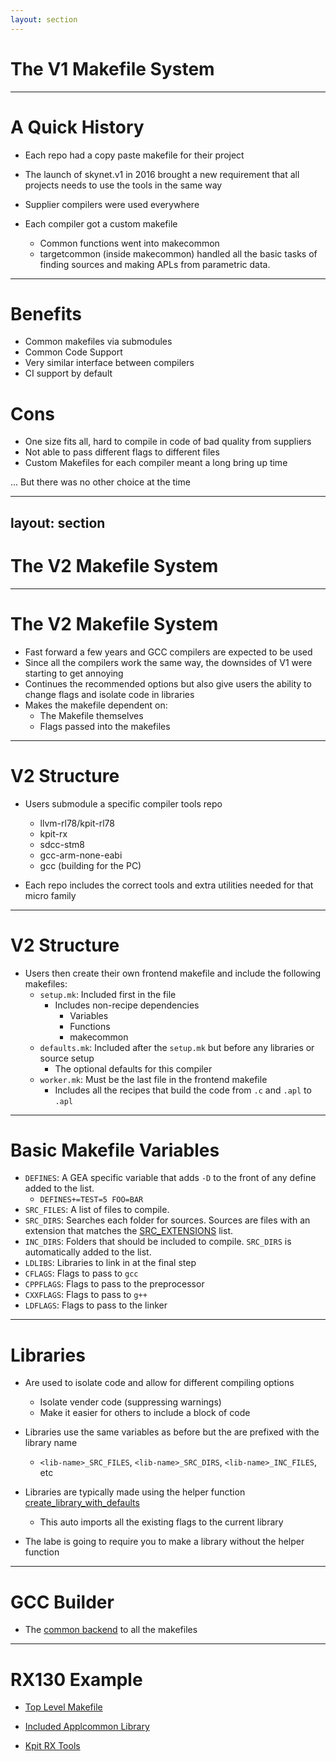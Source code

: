 ```yaml
---
layout: section
---
```


# The V1 Makefile System

---

# A Quick History

- Each repo had a copy paste makefile for their project
- The launch of skynet.v1 in 2016 brought a new requirement that all projects needs to use the tools in the same way
- Supplier compilers were used everywhere

- Each compiler got a custom makefile
  - Common functions went into makecommon
  - targetcommon (inside makecommon) handled all the basic tasks of finding sources and making APLs from parametric data.

---

# Benefits
- Common makefiles via submodules
- Common Code Support
- Very similar interface between compilers
- CI support by default

# Cons

- One size fits all, hard to compile in code of bad quality from suppliers
- Not able to pass different flags to different files
- Custom Makefiles for each compiler meant a long bring up time

... But there was no other choice at the time

---
layout: section
---

# The V2 Makefile System

---

# The V2 Makefile System

- Fast forward a few years and GCC compilers are expected to be used
- Since all the compilers work the same way, the downsides of V1 were starting to get annoying
- Continues the recommended options but also give users the ability to change flags and isolate code in libraries
- Makes the makefile dependent on:
  - The Makefile themselves
  - Flags passed into the makefiles

---

# V2 Structure

- Users submodule a specific compiler tools repo
  - llvm-rl78/kpit-rl78
  - kpit-rx
  - sdcc-stm8
  - gcc-arm-none-eabi
  - gcc (building for the PC)

- Each repo includes the correct tools and extra utilities needed for that micro family

---

# V2 Structure

- Users then create their own frontend makefile and include the following makefiles:
  - `setup.mk`: Included first in the file
    - Includes non-recipe dependencies
      - Variables
      - Functions
      - makecommon
  - `defaults.mk`: Included after the `setup.mk` but before any libraries or source setup
    - The optional defaults for this compiler
  - `worker.mk`: Must be the last file in the frontend makefile
    - Includes all the recipes that build the code from `.c` and `.apl` to `.apl`

---

# Basic Makefile Variables

- `DEFINES`: A GEA specific variable that adds `-D` to the front of any define added to the list.
  - `DEFINES+=TEST=5 FOO=BAR`
- `SRC_FILES`: A list of files to compile.
- `SRC_DIRS`: Searches each folder for sources. Sources are files with an extension that matches the [SRC_EXTENSIONS](https://github.com/geappliances/build-tools.gcc-builder/blob/master/worker.mk#L18C34-L18C34) list.
- `INC_DIRS`: Folders that should be included to compile. `SRC_DIRS` is automatically added to the list.
- `LDLIBS`: Libraries to link in at the final step
- `CFLAGS`: Flags to pass to `gcc`
- `CPPFLAGS`: Flags to pass to the preprocessor
- `CXXFLAGS`: Flags to pass to `g++`
- `LDFLAGS`: Flags to pass to the linker

---

# Libraries

- Are used to isolate code and allow for different compiling options
  - Isolate vender code (suppressing warnings)
  - Make it easier for others to include a block of code

- Libraries use the same variables as before but the are prefixed with the library name
  - `<lib-name>_SRC_FILES`, `<lib-name>_SRC_DIRS`, `<lib-name>_INC_FILES`, etc

- Libraries are typically made using the helper function [create_library_with_defaults](https://github.com/geappliances/applcommon.makecommon/blob/9bee62d1ba7305eacda583f7d01f3816557c2697/v2/targetcommon/builder/setup.mk#L18)
  - This auto imports all the existing flags to the current library
- The labe is going to require you to make a library without the helper function

---

# GCC Builder

- The [common backend](https://github.com/geappliances/build-tools.gcc-builder) to all the makefiles

---

# RX130 Example

- [Top Level Makefile](https://github.com/geappliances/applcommon.embedded-starter-kit/blob/master/rx130.mk)

- [Included Applcommon Library](https://github.com/geappliances/applcommon.applcommon/blob/master/lib_applcommon.mk)

- [Kpit RX Tools](https://github.com/geappliances/build-tools.kpit-rx)
